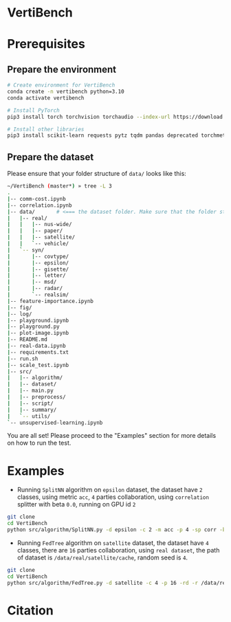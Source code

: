 # VertiBench

# Prerequisites

## Prepare the environment
```bash
# Create environment for VertiBench
conda create -n vertibench python=3.10
conda activate vertibench

# Install PyTorch
pip3 install torch torchvision torchaudio --index-url https://download.pytorch.org/whl/cu118

# Install other libraries
pip3 install scikit-learn requests pytz tqdm pandas deprecated torchmetrics shap matplotlib tifffile opencv-python scipy pymoo xgboost difflib
```

## Prepare the dataset
Please ensure that your folder structure of `data/` looks like this:

```bash
~/VertiBench (master*) » tree -L 3
.
|-- comm-cost.ipynb
|-- correlation.ipynb
|-- data/       # <=== the dataset folder. Make sure that the folder structure is the same.
|   |-- real/
|   |   |-- nus-wide/
|   |   |-- paper/
|   |   |-- satellite/
|   |   `-- vehicle/
|   `-- syn/
|       |-- covtype/
|       |-- epsilon/
|       |-- gisette/
|       |-- letter/
|       |-- msd/
|       |-- radar/
|       `-- realsim/
|-- feature-importance.ipynb
|-- fig/
|-- log/
|-- playground.ipynb
|-- playground.py
|-- plot-image.ipynb
|-- README.md
|-- real-data.ipynb
|-- requirements.txt
|-- run.sh
|-- scale_test.ipynb
|-- src/
|   |-- algorithm/
|   |-- dataset/
|   |-- main.py
|   |-- preprocess/
|   |-- script/
|   |-- summary/
|   `-- utils/
`-- unsupervised-learning.ipynb
```

You are all set! Please proceed to the "Examples" section for more details on how to run the test.

# Examples

- Running `SplitNN` algorithm on `epsilon` dataset, the dataset have `2` classes, using metric `acc`, `4` parties collaboration, using `correlation` splitter with beta `0.0`, running on GPU id `2`
```bash
git clone 
cd VertiBench
python src/algorithm/SplitNN.py -d epsilon -c 2 -m acc -p 4 -sp corr -b 0.0 -s 0 -g 2
```

- Running `FedTree` algorithm on `satellite` dataset, the dataset have `4` classes, there are `16` parties collaboration, using `real dataset`, the path of dataset is `/data/real/satellite/cache`, random seed is `4`.
```bash
git clone 
cd VertiBench
python src/algorithm/FedTree.py -d satellite -c 4 -p 16 -rd -r /data/real/satellite/cache -s 4
```

# Citation
```txt
```
